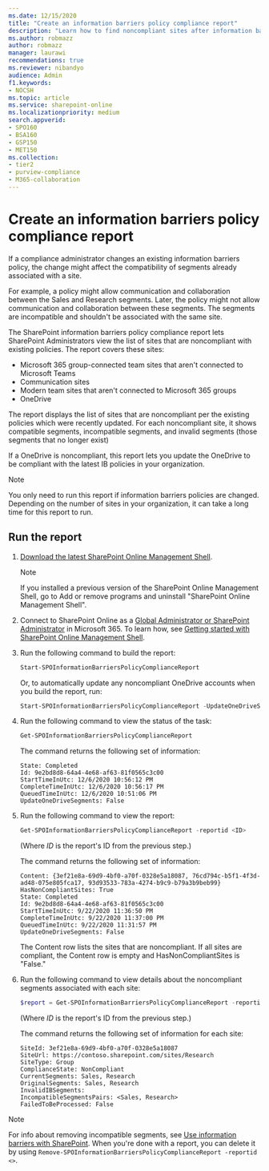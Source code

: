 ```yaml
---
ms.date: 12/15/2020
title: "Create an information barriers policy compliance report"
description: "Learn how to find noncompliant sites after information barriers policies change."
ms.author: robmazz
author: robmazz
manager: laurawi
recommendations: true
ms.reviewer: nibandyo
audience: Admin
f1.keywords:
- NOCSH
ms.topic: article
ms.service: sharepoint-online
ms.localizationpriority: medium
search.appverid:
- SPO160
- BSA160
- GSP150
- MET150
ms.collection: 
- tier2
- purview-compliance
- M365-collaboration
---
```


# Create an information barriers policy compliance report

If a compliance administrator changes an existing information barriers policy, the change might affect the compatibility of segments already associated with a site.

For example, a policy might allow communication and collaboration between the Sales and Research segments. Later, the policy might not allow communication and collaboration between these segments. The segments are incompatible and shouldn't be associated with the same site.

The SharePoint information barriers policy compliance report lets SharePoint Administrators view the list of sites that are noncompliant with existing policies. The report covers these sites:

- Microsoft 365 group-connected team sites that aren't connected to Microsoft Teams
- Communication sites
- Modern team sites that aren't connected to Microsoft 365 groups
- OneDrive

The report displays the list of sites that are noncompliant per the existing policies which were recently updated. For each noncompliant site, it shows compatible segments, incompatible segments, and invalid segments (those segments that no longer exist)

If a OneDrive is noncompliant, this report lets you update the OneDrive to be compliant with the latest IB policies in your organization.

> [!NOTE]
> You only need to run this report if information barriers policies are changed. Depending on the number of sites in your organization, it can take a long time for this report to run.

## Run the report

1. [Download the latest SharePoint Online Management Shell](https://go.microsoft.com/fwlink/p/?LinkId=255251).

    > [!NOTE]
    > If you installed a previous version of the SharePoint Online Management Shell, go to Add or remove programs and uninstall "SharePoint Online Management Shell".  

2. Connect to SharePoint Online as a [Global Administrator or SharePoint Administrator](/sharepoint/sharepoint-admin-role.md) in Microsoft 365. To learn how, see [Getting started with SharePoint Online Management Shell](/powershell/sharepoint/sharepoint-online/connect-sharepoint-online).

3. Run the following command to build the report:

      ```PowerShell
      Start-SPOInformationBarriersPolicyComplianceReport
      ```

    Or, to automatically update any noncompliant OneDrive accounts when you build the report, run:

      ```PowerShell
      Start-SPOInformationBarriersPolicyComplianceReport -UpdateOneDriveSegments
      ```

4. Run the following command to view the status of the task:

      ```PowerShell
      Get-SPOInformationBarriersPolicyComplianceReport
      ```

    The command returns the following set of information:

    `State: Completed`<br>
    `Id: 9e2bd8d8-64a4-4e68-af63-81f0565c3c00`<br>
    `StartTimeInUtc: 12/6/2020 10:56:12 PM`<br>
    `CompleteTimeInUtc: 12/6/2020 10:56:17 PM`<br>
    `QueuedTimeInUtc: 12/6/2020 10:51:06 PM`<br>
    `UpdateOneDriveSegments: False`

5. Run the following command to view the report:

      ```PowerShell
      Get-SPOInformationBarriersPolicyComplianceReport -reportid <ID>
      ```

    (Where *ID* is the report's ID from the previous step.)

    The command returns the following set of information:

    `Content: {3ef21e8a-69d9-4bf0-a70f-0328e5a18087, 76cd794c-b5f1-4f3d-ad48-075e805fca17, 93d93533-783a-4274-b9c9-b79a3b9beb99}`<br>
    `HasNonCompliantSites: True`<br>
    `State: Completed`<br>
    `Id: 9e2bd8d8-64a4-4e68-af63-81f0565c3c00`<br>
    `StartTimeInUtc: 9/22/2020 11:36:50 PM`<br>
    `CompleteTimeInUtc: 9/22/2020 11:37:00 PM`<br>
    `QueuedTimeInUtc: 9/22/2020 11:31:57 PM`<br>
    `UpdateOneDriveSegments: False`

    The Content row lists the sites that are noncompliant. If all sites are compliant, the Content row is empty and HasNonCompliantSites is "False."

6. Run the following command to view details about the noncompliant segments associated with each site:

      ```PowerShell
      $report = Get-SPOInformationBarriersPolicyComplianceReport -reportid <ID> $report.Content
      ```

    (Where *ID* is the report's ID from the previous step.)

    The command returns the following set of information for each site:

    `SiteId: 3ef21e8a-69d9-4bf0-a70f-0328e5a18087`<br>
    `SiteUrl: https://contoso.sharepoint.com/sites/Research`<br>
    `SiteType: Group`<br>
    `ComplianceState: NonCompliant`<br>
    `CurrentSegments: Sales, Research`<br>
    `OriginalSegments: Sales, Research`<br>
    `InvalidIBSegments:` <br>
    `IncompatibleSegmentsPairs: <Sales, Research>`<br>
    `FailedToBeProcessed: False`<br>

> [!NOTE]
> For info about removing incompatible segments, see [Use information barriers with SharePoint](/SharePoint/information-barriers.md#2-use-sharepoint-powershell-to-view-and-manage-information-segments-on-a-site). When you're done with a report, you can delete it by using `Remove-SPOInformationBarriersPolicyComplianceReport -reportid <>`.

